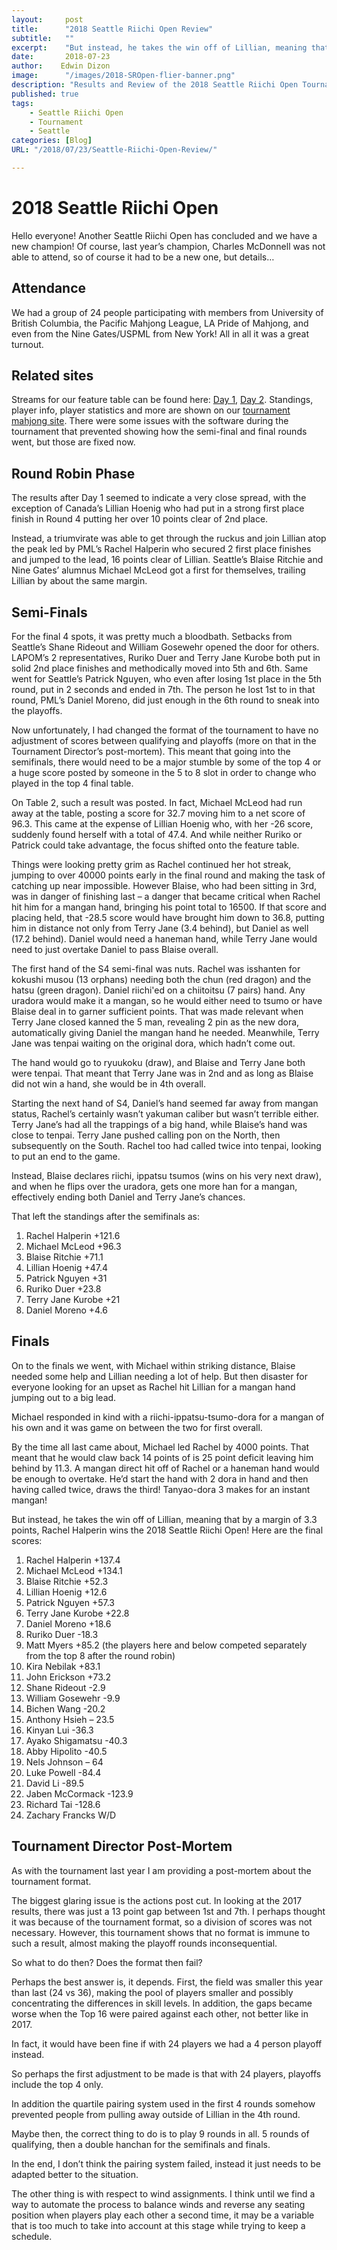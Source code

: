 ```yaml
---
layout:     post
title:      "2018 Seattle Riichi Open Review"
subtitle:   ""
excerpt:    "But instead, he takes the win off of Lillian, meaning that by a margin of 3.3 points, Rachel Halperin wins the 2018 Seattle Riichi Open!"
date:       2018-07-23
author:    Edwin Dizon
image:      "/images/2018-SROpen-flier-banner.png"
description: "Results and Review of the 2018 Seattle Riichi Open Tournament"
published: true 
tags:
    - Seattle Riichi Open
    - Tournament
    - Seattle
categories: [Blog]
URL: "/2018/07/23/Seattle-Riichi-Open-Review/"

---
```


# 2018 Seattle Riichi Open

Hello everyone! Another Seattle Riichi Open has concluded and we have
a new champion! Of course, last year’s champion, Charles McDonnell was
not able to attend, so of course it had to be a new one, but details…

## Attendance

We had a group of 24 people participating with members from University
of British Columbia, the Pacific Mahjong League, LA Pride of Mahjong,
and even from the Nine Gates/USPML from New York! All in all it was a
great turnout.

## Related sites

Streams for our feature table can be found here:
[Day 1](https://www.twitch.tv/kimanisa),
[Day 2](https://www.youtube.com/watch?v=DzpeG7FZ0Ao).
Standings, player info, player statistics and more are shown
on our
[tournament mahjong site](https://tomas.seattlemahjong.club/t/2018%20Seattle%20Riichi%20Open/tournament).
There were some issues with the software during the tournament
that prevented showing how the semi-final and final rounds went,
but those are fixed now.

## Round Robin Phase

The results after Day 1 seemed to indicate a very close spread, with
the exception of Canada’s Lillian Hoenig who had put in a strong first
place finish in Round 4 putting her over 10 points clear of 2nd place.

Instead, a triumvirate was able to get through the ruckus and join
Lillian atop the peak led by PML’s Rachel Halperin who secured 2 first
place finishes and jumped to the lead, 16 points clear of
Lillian. Seattle’s Blaise Ritchie and Nine Gates’ alumnus Michael
McLeod got a first for themselves, trailing Lillian by about the same
margin.

## Semi-Finals

For the final 4 spots, it was pretty much a bloodbath. Setbacks from
Seattle’s Shane Rideout and William Gosewehr opened the door for
others. LAPOM’s 2 representatives, Ruriko Duer and Terry Jane Kurobe
both put in solid 2nd place finishes and methodically moved into 5th
and 6th. Same went for Seattle’s Patrick Nguyen, who even after losing
1st place in the 5th round, put in 2 seconds and ended in 7th. The
person he lost 1st to in that round, PML’s Daniel Moreno, did just
enough in the 6th round to sneak into the playoffs.

Now unfortunately, I had changed the format of the tournament to have
no adjustment of scores between qualifying and playoffs (more on that
in the Tournament Director’s post-mortem). This meant that going into
the semifinals, there would need to be a major stumble by some of the
top 4 or a huge score posted by someone in the 5 to 8 slot in order
to change who played in the top 4 final table.

On Table 2, such a result was posted. In fact, Michael McLeod had run
away at the table, posting a score for 32.7 moving him to a net score
of 96.3. This came at the expense of Lillian Hoenig who, with her -26
score, suddenly found herself with a total of 47.4. And while neither
Ruriko or Patrick could take advantage, the focus shifted onto the
feature table.

Things were looking pretty grim as Rachel continued her hot streak,
jumping to over 40000 points early in the final round and making the
task of catching up near impossible. However Blaise, who had been
sitting in 3rd, was in danger of finishing last – a danger that became
critical when Rachel hit him for a mangan hand, bringing his point
total to 16500. If that score and placing held, that -28.5 score would
have brought him down to 36.8, putting him in distance not only from
Terry Jane (3.4 behind), but Daniel as well (17.2 behind). Daniel
would need a haneman hand, while Terry Jane would need to just
overtake Daniel to pass Blaise overall.

The first hand of the S4 semi-final was nuts. Rachel was isshanten for
kokushi musou (13 orphans) needing both the chun (red dragon) and the
hatsu (green dragon). Daniel riichi'ed on a chiitoitsu (7 pairs)
hand. Any uradora would make it a mangan, so he would either need to
tsumo or have Blaise deal in to garner sufficient points. That was
made relevant when Terry Jane closed kanned the 5 man, revealing 2 pin
as the new dora, automatically giving Daniel the mangan hand he
needed. Meanwhile, Terry Jane was tenpai waiting on the original dora,
which hadn’t come out.

The hand would go to ryuukoku (draw), and Blaise and Terry Jane both
were tenpai. That meant that Terry Jane was in 2nd and as long as
Blaise did not win a hand, she would be in 4th overall.

Starting the next hand of S4, Daniel’s hand seemed far away from
mangan status, Rachel’s certainly wasn’t yakuman caliber but wasn’t
terrible either. Terry Jane’s had all the trappings of a big hand,
while Blaise’s hand was close to tenpai.
Terry Jane pushed calling pon on the North, then subsequently on the
South. Rachel too had called twice into tenpai, looking to put an end
to the game.

Instead, Blaise declares riichi, ippatsu tsumos (wins on his very next
draw), and when he flips over the uradora, gets one more han for a
mangan, effectively ending both Daniel and Terry Jane’s chances.

That left the standings after the semifinals as:

 1. Rachel Halperin +121.6
 2. Michael McLeod +96.3
 3. Blaise Ritchie +71.1
 4. Lillian Hoenig +47.4
 5. Patrick Nguyen +31
 6. Ruriko Duer +23.8
 7. Terry Jane Kurobe +21
 8. Daniel Moreno +4.6

## Finals

On to the finals we went, with Michael within striking distance,
Blaise needed some help and Lillian needing a lot of help. But then
disaster for everyone looking for an upset as Rachel hit Lillian for a
mangan hand jumping out to a big lead.

Michael responded in kind with a riichi-ippatsu-tsumo-dora for a
mangan of his own and it was game on between the two for first
overall.

By the time all last came about, Michael led Rachel by 4000
points. That meant that he would claw back 14 points of is 25 point
deficit leaving him behind by 11.3. A mangan direct hit off of Rachel
or a haneman hand would be enough to overtake. He’d start the hand
with 2 dora in hand and then having called twice, draws the third!
Tanyao-dora 3 makes for an instant mangan!

But instead, he takes the win off of Lillian, meaning that by a margin
of 3.3 points, Rachel Halperin wins the 2018 Seattle Riichi Open!
Here are the final scores:

 1. Rachel Halperin +137.4
 1. Michael McLeod +134.1
 1. Blaise Ritchie +52.3
 1. Lillian Hoenig +12.6
 1. Patrick Nguyen +57.3
 1. Terry Jane Kurobe +22.8
 1. Daniel Moreno +18.6
 1. Ruriko Duer -18.3
 1. Matt Myers +85.2  (the players here and below competed separately from the top 8 after the round robin)
 1. Kira Nebilak +83.1
 1. John Erickson +73.2
 1. Shane Rideout -2.9
 1. William Gosewehr -9.9
 1. Bichen Wang -20.2
 1. Anthony Hsieh – 23.5
 1. Kinyan Lui -36.3
 1. Ayako Shigamatsu -40.3
 1. Abby Hipolito -40.5
 1. Nels Johnson – 64
 1. Luke Powell -84.4
 1. David Li -89.5
 1. Jaben McCormack -123.9
 1. Richard Tai -128.6
 1. Zachary Francks W/D


## Tournament Director Post-Mortem

As with the tournament last year I am providing a post-mortem about
the tournament format.

The biggest glaring issue is the actions post cut. In looking at the
2017 results, there was just a 13 point gap between 1st and 7th. I
perhaps thought it was because of the tournament format, so a division
of scores was not necessary. However, this tournament shows that no
format is immune to such a result, almost making the playoff rounds
inconsequential.

So what to do then? Does the format then fail?

Perhaps the best answer is, it depends. First, the field was smaller
this year than last (24 vs 36), making the pool of players smaller and
possibly concentrating the differences in skill levels. In addition,
the gaps became worse when the Top 16 were paired against each other,
not better like in 2017.

In fact, it would have been fine if with 24 players we had a 4 person
playoff instead.

So perhaps the first adjustment to be made is that with 24 players,
playoffs include the top 4 only.

In addition the quartile pairing system used in the first 4 rounds
somehow prevented people from pulling away outside of Lillian in the
4th round.

Maybe then, the correct thing to do is to play 9 rounds in all. 5
rounds of qualifying, then a double hanchan for the semifinals and
finals.

In the end, I don’t think the pairing system failed, instead it just
needs to be adapted better to the situation.

The other thing is with respect to wind assignments. I think until we
find a way to automate the process to balance winds and reverse any
seating position when players play each other a second time, it may be
a variable that is too much to take into account at this stage while
trying to keep a schedule.
